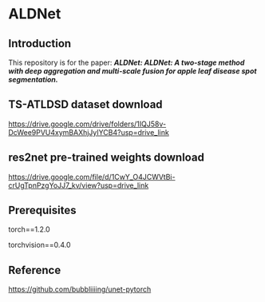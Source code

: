 # ALDNet

## Introduction
This repository is for the paper: 
***ALDNet: ALDNet: A two-stage method with deep aggregation and multi-scale fusion for apple leaf disease spot segmentation.***

## TS-ATLDSD dataset download
https://drive.google.com/drive/folders/1IQJ58v-DcWee9PVU4xymBAXhjJyIYCB4?usp=drive_link

## res2net pre-trained weights download
https://drive.google.com/file/d/1CwY_O4JCWVtBi-crUgTpnPzgYoJJ7_kv/view?usp=drive_link

## Prerequisites
torch==1.2.0

torchvision==0.4.0

## Reference
https://github.com/bubbliiiing/unet-pytorch
